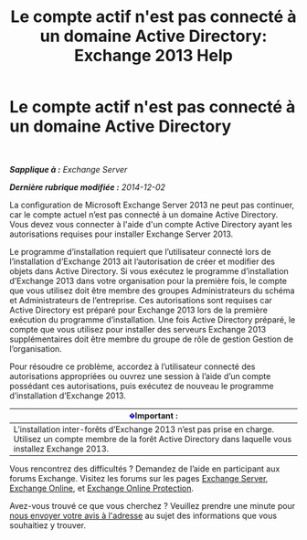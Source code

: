 ﻿---
title: "Le compte actif n'est pas connecté à un domaine Active Directory: Exchange 2013 Help"
TOCTitle: Le compte actif n'est pas connecté à un domaine Active Directory
ms:assetid: 0e229d10-605a-420f-bf8b-58a7fcb5b259
ms:mtpsurl: https://technet.microsoft.com/fr-fr/library/ms.exch.setupreadiness.loggedontodomain(v=EXCHG.150)
ms:contentKeyID: 50477502
ms.date: 04/24/2018
mtps_version: v=EXCHG.150
ms.translationtype: HT
---

# Le compte actif n'est pas connecté à un domaine Active Directory

 

_**Sapplique à :** Exchange Server_

_**Dernière rubrique modifiée :** 2014-12-02_

La configuration de Microsoft Exchange Server 2013 ne peut pas continuer, car le compte actuel n’est pas connecté à un domaine Active Directory. Vous devez vous connecter à l'aide d'un compte Active Directory ayant les autorisations requises pour installer Exchange Server 2013.

Le programme d’installation requiert que l’utilisateur connecté lors de l’installation d’Exchange 2013 ait l’autorisation de créer et modifier des objets dans Active Directory. Si vous exécutez le programme d’installation d’Exchange 2013 dans votre organisation pour la première fois, le compte que vous utilisez doit être membre des groupes Administrateurs du schéma et Administrateurs de l’entreprise. Ces autorisations sont requises car Active Directory est préparé pour Exchange 2013 lors de la première exécution du programme d’installation. Une fois Active Directory préparé, le compte que vous utilisez pour installer des serveurs Exchange 2013 supplémentaires doit être membre du groupe de rôle de gestion Gestion de l’organisation.

Pour résoudre ce problème, accordez à l’utilisateur connecté des autorisations appropriées ou ouvrez une session à l’aide d’un compte possédant ces autorisations, puis exécutez de nouveau le programme d’installation d’Exchange 2013.

<table>
<thead>
<tr class="header">
<th><img src="images/JJ159813.important(EXCHG.150).gif" title="Important" alt="Important" />Important :</th>
</tr>
</thead>
<tbody>
<tr class="odd">
<td>L’installation inter-forêts d’Exchange 2013 n’est pas prise en charge. Utilisez un compte membre de la forêt Active Directory dans laquelle vous installez Exchange 2013.</td>
</tr>
</tbody>
</table>


Vous rencontrez des difficultés ? Demandez de l’aide en participant aux forums Exchange. Visitez les forums sur les pages [Exchange Server](https://go.microsoft.com/fwlink/p/?linkid=60612), [Exchange Online](https://go.microsoft.com/fwlink/p/?linkid=267542), et [Exchange Online Protection](https://go.microsoft.com/fwlink/p/?linkid=285351).

Avez-vous trouvé ce que vous cherchez ? Veuillez prendre une minute pour [nous envoyer votre avis à l'adresse](mailto:exsetuphelpfeedback@microsoft.com?subject=exchange%202013%20setup%20help%20feedback) au sujet des informations que vous souhaitiez y trouver.

